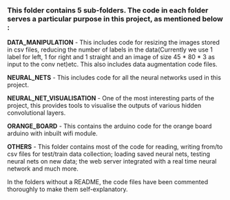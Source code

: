 ### This folder contains 5 sub-folders. The code in each folder serves a particular purpose in this project, as mentioned below : ###

**DATA_MANIPULATION** - This includes code for resizing the images stored in csv files, reducing the number of labels in the data(Currently we use 1 label for left, 1 for right and 1 straight and an image of size 45 * 80 * 3 as input to the conv net)etc. This also includes data augmentation code files.

**NEURAL_NETS** - This includes code for all the neural networks used in this project.

**NEURAL_NET_VISUALISATION** - One of the most interesting parts of the project, this provides tools to visualise the outputs of various hidden convolutional layers. 

**ORANGE_BOARD** - This contains the arduino code for the orange board arduino with inbuilt wifi module.

**OTHERS** -  This folder contains most of the code for reading, writing from/to csv files for test/train data collection; loading saved neural nets, testing neural nets on new data; the web server integrated with a real time neural network and much more.

In the folders without a README, the code files have been commented thoroughly to make them self-explanatory.